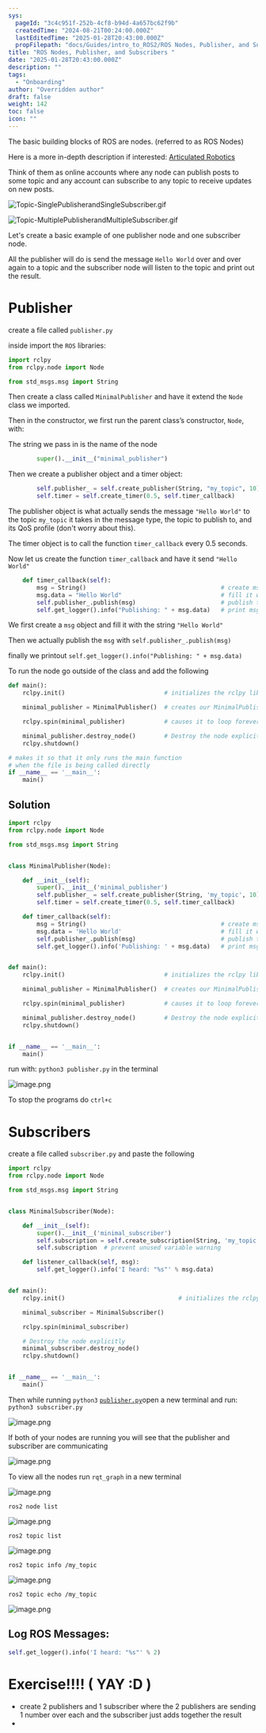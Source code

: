 ```yaml
---
sys:
  pageId: "3c4c951f-252b-4cf8-b94d-4a657bc62f9b"
  createdTime: "2024-08-21T00:24:00.000Z"
  lastEditedTime: "2025-01-28T20:43:00.000Z"
  propFilepath: "docs/Guides/intro_to_ROS2/ROS Nodes, Publisher, and Subscribers .md"
title: "ROS Nodes, Publisher, and Subscribers "
date: "2025-01-28T20:43:00.000Z"
description: ""
tags:
  - "Onboarding"
author: "Overridden author"
draft: false
weight: 142
toc: false
icon: ""
---
```


The basic building blocks of ROS are nodes. (referred to as ROS Nodes)

Here is a more in-depth description if interested: [Articulated Robotics](https://articulatedrobotics.xyz/tutorials/ready-for-ros/ros-overview#2-nodes)

Think of them as online accounts where any node can publish posts to some topic and any account can subscribe to any topic to receive updates on new posts.

![Topic-SinglePublisherandSingleSubscriber.gif](https://docs.ros.org/en/humble/_images/Topic-SinglePublisherandSingleSubscriber.gif)

![Topic-MultiplePublisherandMultipleSubscriber.gif](https://docs.ros.org/en/humble/_images/Topic-MultiplePublisherandMultipleSubscriber.gif)

Let's create a basic example of one publisher node and one subscriber node.

All the publisher will do is send the message `Hello World` over and over again to a topic and the subscriber node will listen to the topic and print out the result.

# Publisher

create a file called `publisher.py` 

inside import the `ROS` libraries:

```python
import rclpy
from rclpy.node import Node

from std_msgs.msg import String
```

Then create a class called `MinimalPublisher` and have it extend the `Node` class we imported.

Then in the constructor, we first run the parent class’s constructor, `Node`, with:

The string we pass in is the name of the node

```python
        super().__init__("minimal_publisher")
```

Then we create a publisher object and a timer object:

```python
        self.publisher_ = self.create_publisher(String, "my_topic", 10)
        self.timer = self.create_timer(0.5, self.timer_callback)
```

The publisher object is what actually sends the message `"Hello World"` to the topic `my_topic` it takes in the message type, the topic to publish to, and its QoS profile (don't worry about this).

The timer object is to call the function `timer_callback` every 0.5 seconds.

Now let us create the function `timer_callback` and have it send `"Hello World"`

```python
    def timer_callback(self):
        msg = String()                                      # create msg object
        msg.data = "Hello World"                            # fill it with data
        self.publisher_.publish(msg)                        # publish the message
        self.get_logger().info("Publishing: " + msg.data)   # print msg
```

We first create a `msg` object and fill it with the string `"Hello World"`

Then we actually publish the `msg` with `self.publisher_.publish(msg)`

finally we printout `self.get_logger().info("Publishing: " + msg.data)`

To run the node go outside of the class and add the following

```python
def main():
    rclpy.init()                            # initializes the rclpy library

    minimal_publisher = MinimalPublisher()  # creates our MinimalPublisher object

    rclpy.spin(minimal_publisher)           # causes it to loop forever

    minimal_publisher.destroy_node()        # Destroy the node explicitly
    rclpy.shutdown()

# makes it so that it only runs the main function
# when the file is being called directly
if __name__ == '__main__': 
    main()
```

## Solution

```python
import rclpy
from rclpy.node import Node

from std_msgs.msg import String


class MinimalPublisher(Node):

    def __init__(self):
        super().__init__('minimal_publisher')
        self.publisher_ = self.create_publisher(String, 'my_topic', 10)
        self.timer = self.create_timer(0.5, self.timer_callback)

    def timer_callback(self):
        msg = String()                                      # create msg object
        msg.data = 'Hello World'                            # fill it with data
        self.publisher_.publish(msg)                        # publish the message
        self.get_logger().info('Publishing: ' + msg.data)   # print msg


def main():
    rclpy.init()                            # initializes the rclpy library

    minimal_publisher = MinimalPublisher()  # creates our MinimalPublisher object

    rclpy.spin(minimal_publisher)           # causes it to loop forever

    minimal_publisher.destroy_node()        # Destroy the node explicitly
    rclpy.shutdown()


if __name__ == '__main__':
    main()
```

run with: `python3 publisher.py` in the terminal

![image.png](https://prod-files-secure.s3.us-west-2.amazonaws.com/d518164a-d88e-44d1-a4ee-3adb3bd8bce0/9214accb-ad5b-44f1-a31c-b3167c59138b/image.png?X-Amz-Algorithm=AWS4-HMAC-SHA256&X-Amz-Content-Sha256=UNSIGNED-PAYLOAD&X-Amz-Credential=ASIAZI2LB466TGV57KLI%2F20250604%2Fus-west-2%2Fs3%2Faws4_request&X-Amz-Date=20250604T140755Z&X-Amz-Expires=3600&X-Amz-Security-Token=IQoJb3JpZ2luX2VjEFUaCXVzLXdlc3QtMiJIMEYCIQDwHwhSdUwh4tzpw3M9xOI4rRIQzCFX1uGRTRskoCZ85QIhAM%2BLjSwRrrDoeFXeRROMG7Qjsv%2BSsGQ4IInVfuLzYwZ%2BKv8DCC4QABoMNjM3NDIzMTgzODA1Igy4OfnX%2FQ380ru3jAwq3APahz4CNnr0eLrm9xJDjNBNa37u7Q2UEnKOE4a4LxwjyPS4di5bK590JXttJDm2tQtPZiEiXU8qU%2BZAH16HpgqvzhZXF2gnkBIs%2BL%2BdrWXkKdp59OjpSMur32qeZeG406%2BwaxgoZtu%2BsvAKvF%2Fi%2FSSAXvl53z2ChzcZNugcQATdiFO6llzTeT1bCJYDu6FtwSX40fkghIbo1SAsrmcZGCIXBE6HCXxYVLl4M9%2BJozENRMMvjeafAf0DwGTNcs3zz%2B5jtJ2ih3MU8sFHa6FbkpJ%2FsUwoN6a9FmufXF8gyjVJ613lO%2Bn%2FdqA7bqxw5Ib0iXh73C3Mqs3eugDR%2FXHvhkeO%2BNtXROcAT7BwcJ%2BSPnBkyaVnA27IJgwom70ehCMM8dDpKKL7SYrUDg4wGErMSAEFYIiAvwa16IiJZQc%2F7K9G4C05pagr6fCH6YiNUukwvgTnVW3PRW7sPx1sPdbz7TQ5QrUkb1IIFcMN9amwz4cCAmssWGrxi%2F5vtwVeoSFi3NpqbKO8QeXx%2FH8Phs5gR7mMlbKqNLvm9BZN67QRVQeSMGa6bGKRNTKxOUQXd0XD6saR%2FpdnSFSeOvD7bc1yfgwC2%2FNyIkPMM%2B5Gx4b72BqxCivQVOqpilTcIIgqVzClgIHCBjqkAc15d1y%2F9gCZAFzIsKXp7UeKb%2FxxjzsDX0InXsNRLSSpj5p%2BaOQWe8OrD6ZCN1IFXZP6rOUA%2BSmglYz5Bt4yjbAKzb2bFhDK7LAkE4d4BZQBh3CgKBb9y4nEsOzyCUv0F5lHuhlRJtEB1h55sWKfiZULLi3QCn3ikM9CiZ4%2FTrbi%2Bu0%2Fw8JGJYDXEwXm6aK8Kq8YaWYcQ8QG7qv5jV7irlai06jQ&X-Amz-Signature=53bdf3f8f946b5c2d056b4682e2008b66f0263b59baa04d66d7899c715fbaffc&X-Amz-SignedHeaders=host&x-id=GetObject)

To stop the programs do `ctrl+c`

# Subscribers

create a file called `subscriber.py` and paste the following

```python
import rclpy
from rclpy.node import Node

from std_msgs.msg import String


class MinimalSubscriber(Node):

    def __init__(self):
        super().__init__('minimal_subscriber')
        self.subscription = self.create_subscription(String, 'my_topic', self.listener_callback, 10)
        self.subscription  # prevent unused variable warning

    def listener_callback(self, msg):
        self.get_logger().info('I heard: "%s"' % msg.data)


def main():
    rclpy.init()                                # initializes the rclpy library

    minimal_subscriber = MinimalSubscriber()

    rclpy.spin(minimal_subscriber)

    # Destroy the node explicitly
    minimal_subscriber.destroy_node()
    rclpy.shutdown()


if __name__ == '__main__':
    main()
```

Then while running `python3` [`publisher.py`](http://publisher.py/)open a new terminal and run: `python3 subscriber.py` 

![image.png](https://prod-files-secure.s3.us-west-2.amazonaws.com/d518164a-d88e-44d1-a4ee-3adb3bd8bce0/611fccf2-c738-4dbd-94e9-98f209092866/image.png?X-Amz-Algorithm=AWS4-HMAC-SHA256&X-Amz-Content-Sha256=UNSIGNED-PAYLOAD&X-Amz-Credential=ASIAZI2LB466TGV57KLI%2F20250604%2Fus-west-2%2Fs3%2Faws4_request&X-Amz-Date=20250604T140755Z&X-Amz-Expires=3600&X-Amz-Security-Token=IQoJb3JpZ2luX2VjEFUaCXVzLXdlc3QtMiJIMEYCIQDwHwhSdUwh4tzpw3M9xOI4rRIQzCFX1uGRTRskoCZ85QIhAM%2BLjSwRrrDoeFXeRROMG7Qjsv%2BSsGQ4IInVfuLzYwZ%2BKv8DCC4QABoMNjM3NDIzMTgzODA1Igy4OfnX%2FQ380ru3jAwq3APahz4CNnr0eLrm9xJDjNBNa37u7Q2UEnKOE4a4LxwjyPS4di5bK590JXttJDm2tQtPZiEiXU8qU%2BZAH16HpgqvzhZXF2gnkBIs%2BL%2BdrWXkKdp59OjpSMur32qeZeG406%2BwaxgoZtu%2BsvAKvF%2Fi%2FSSAXvl53z2ChzcZNugcQATdiFO6llzTeT1bCJYDu6FtwSX40fkghIbo1SAsrmcZGCIXBE6HCXxYVLl4M9%2BJozENRMMvjeafAf0DwGTNcs3zz%2B5jtJ2ih3MU8sFHa6FbkpJ%2FsUwoN6a9FmufXF8gyjVJ613lO%2Bn%2FdqA7bqxw5Ib0iXh73C3Mqs3eugDR%2FXHvhkeO%2BNtXROcAT7BwcJ%2BSPnBkyaVnA27IJgwom70ehCMM8dDpKKL7SYrUDg4wGErMSAEFYIiAvwa16IiJZQc%2F7K9G4C05pagr6fCH6YiNUukwvgTnVW3PRW7sPx1sPdbz7TQ5QrUkb1IIFcMN9amwz4cCAmssWGrxi%2F5vtwVeoSFi3NpqbKO8QeXx%2FH8Phs5gR7mMlbKqNLvm9BZN67QRVQeSMGa6bGKRNTKxOUQXd0XD6saR%2FpdnSFSeOvD7bc1yfgwC2%2FNyIkPMM%2B5Gx4b72BqxCivQVOqpilTcIIgqVzClgIHCBjqkAc15d1y%2F9gCZAFzIsKXp7UeKb%2FxxjzsDX0InXsNRLSSpj5p%2BaOQWe8OrD6ZCN1IFXZP6rOUA%2BSmglYz5Bt4yjbAKzb2bFhDK7LAkE4d4BZQBh3CgKBb9y4nEsOzyCUv0F5lHuhlRJtEB1h55sWKfiZULLi3QCn3ikM9CiZ4%2FTrbi%2Bu0%2Fw8JGJYDXEwXm6aK8Kq8YaWYcQ8QG7qv5jV7irlai06jQ&X-Amz-Signature=f4bf5b24ca1a6ae918410049e3ce07a1bb63a93339a3d1e10e03bfc3c947efbe&X-Amz-SignedHeaders=host&x-id=GetObject)

If both of your nodes are running you will see that the publisher and subscriber are communicating

![image.png](https://prod-files-secure.s3.us-west-2.amazonaws.com/d518164a-d88e-44d1-a4ee-3adb3bd8bce0/eea428b5-1cf0-43bb-a30b-81cbaf6c5c78/image.png?X-Amz-Algorithm=AWS4-HMAC-SHA256&X-Amz-Content-Sha256=UNSIGNED-PAYLOAD&X-Amz-Credential=ASIAZI2LB466TGV57KLI%2F20250604%2Fus-west-2%2Fs3%2Faws4_request&X-Amz-Date=20250604T140755Z&X-Amz-Expires=3600&X-Amz-Security-Token=IQoJb3JpZ2luX2VjEFUaCXVzLXdlc3QtMiJIMEYCIQDwHwhSdUwh4tzpw3M9xOI4rRIQzCFX1uGRTRskoCZ85QIhAM%2BLjSwRrrDoeFXeRROMG7Qjsv%2BSsGQ4IInVfuLzYwZ%2BKv8DCC4QABoMNjM3NDIzMTgzODA1Igy4OfnX%2FQ380ru3jAwq3APahz4CNnr0eLrm9xJDjNBNa37u7Q2UEnKOE4a4LxwjyPS4di5bK590JXttJDm2tQtPZiEiXU8qU%2BZAH16HpgqvzhZXF2gnkBIs%2BL%2BdrWXkKdp59OjpSMur32qeZeG406%2BwaxgoZtu%2BsvAKvF%2Fi%2FSSAXvl53z2ChzcZNugcQATdiFO6llzTeT1bCJYDu6FtwSX40fkghIbo1SAsrmcZGCIXBE6HCXxYVLl4M9%2BJozENRMMvjeafAf0DwGTNcs3zz%2B5jtJ2ih3MU8sFHa6FbkpJ%2FsUwoN6a9FmufXF8gyjVJ613lO%2Bn%2FdqA7bqxw5Ib0iXh73C3Mqs3eugDR%2FXHvhkeO%2BNtXROcAT7BwcJ%2BSPnBkyaVnA27IJgwom70ehCMM8dDpKKL7SYrUDg4wGErMSAEFYIiAvwa16IiJZQc%2F7K9G4C05pagr6fCH6YiNUukwvgTnVW3PRW7sPx1sPdbz7TQ5QrUkb1IIFcMN9amwz4cCAmssWGrxi%2F5vtwVeoSFi3NpqbKO8QeXx%2FH8Phs5gR7mMlbKqNLvm9BZN67QRVQeSMGa6bGKRNTKxOUQXd0XD6saR%2FpdnSFSeOvD7bc1yfgwC2%2FNyIkPMM%2B5Gx4b72BqxCivQVOqpilTcIIgqVzClgIHCBjqkAc15d1y%2F9gCZAFzIsKXp7UeKb%2FxxjzsDX0InXsNRLSSpj5p%2BaOQWe8OrD6ZCN1IFXZP6rOUA%2BSmglYz5Bt4yjbAKzb2bFhDK7LAkE4d4BZQBh3CgKBb9y4nEsOzyCUv0F5lHuhlRJtEB1h55sWKfiZULLi3QCn3ikM9CiZ4%2FTrbi%2Bu0%2Fw8JGJYDXEwXm6aK8Kq8YaWYcQ8QG7qv5jV7irlai06jQ&X-Amz-Signature=fcbb9ced332e49f33bca1957643fc2488b64674ab2b94a1967847521b19d2a6b&X-Amz-SignedHeaders=host&x-id=GetObject)

To view all the nodes run `rqt_graph` in a new terminal

![image.png](https://prod-files-secure.s3.us-west-2.amazonaws.com/d518164a-d88e-44d1-a4ee-3adb3bd8bce0/1d98e964-4318-4d62-b5c4-8c8f78368598/image.png?X-Amz-Algorithm=AWS4-HMAC-SHA256&X-Amz-Content-Sha256=UNSIGNED-PAYLOAD&X-Amz-Credential=ASIAZI2LB466TGV57KLI%2F20250604%2Fus-west-2%2Fs3%2Faws4_request&X-Amz-Date=20250604T140755Z&X-Amz-Expires=3600&X-Amz-Security-Token=IQoJb3JpZ2luX2VjEFUaCXVzLXdlc3QtMiJIMEYCIQDwHwhSdUwh4tzpw3M9xOI4rRIQzCFX1uGRTRskoCZ85QIhAM%2BLjSwRrrDoeFXeRROMG7Qjsv%2BSsGQ4IInVfuLzYwZ%2BKv8DCC4QABoMNjM3NDIzMTgzODA1Igy4OfnX%2FQ380ru3jAwq3APahz4CNnr0eLrm9xJDjNBNa37u7Q2UEnKOE4a4LxwjyPS4di5bK590JXttJDm2tQtPZiEiXU8qU%2BZAH16HpgqvzhZXF2gnkBIs%2BL%2BdrWXkKdp59OjpSMur32qeZeG406%2BwaxgoZtu%2BsvAKvF%2Fi%2FSSAXvl53z2ChzcZNugcQATdiFO6llzTeT1bCJYDu6FtwSX40fkghIbo1SAsrmcZGCIXBE6HCXxYVLl4M9%2BJozENRMMvjeafAf0DwGTNcs3zz%2B5jtJ2ih3MU8sFHa6FbkpJ%2FsUwoN6a9FmufXF8gyjVJ613lO%2Bn%2FdqA7bqxw5Ib0iXh73C3Mqs3eugDR%2FXHvhkeO%2BNtXROcAT7BwcJ%2BSPnBkyaVnA27IJgwom70ehCMM8dDpKKL7SYrUDg4wGErMSAEFYIiAvwa16IiJZQc%2F7K9G4C05pagr6fCH6YiNUukwvgTnVW3PRW7sPx1sPdbz7TQ5QrUkb1IIFcMN9amwz4cCAmssWGrxi%2F5vtwVeoSFi3NpqbKO8QeXx%2FH8Phs5gR7mMlbKqNLvm9BZN67QRVQeSMGa6bGKRNTKxOUQXd0XD6saR%2FpdnSFSeOvD7bc1yfgwC2%2FNyIkPMM%2B5Gx4b72BqxCivQVOqpilTcIIgqVzClgIHCBjqkAc15d1y%2F9gCZAFzIsKXp7UeKb%2FxxjzsDX0InXsNRLSSpj5p%2BaOQWe8OrD6ZCN1IFXZP6rOUA%2BSmglYz5Bt4yjbAKzb2bFhDK7LAkE4d4BZQBh3CgKBb9y4nEsOzyCUv0F5lHuhlRJtEB1h55sWKfiZULLi3QCn3ikM9CiZ4%2FTrbi%2Bu0%2Fw8JGJYDXEwXm6aK8Kq8YaWYcQ8QG7qv5jV7irlai06jQ&X-Amz-Signature=174b8b29de08da2a3b6e1beb23bdb4c2a85cdfe5347f0c23aea7e16942045e35&X-Amz-SignedHeaders=host&x-id=GetObject)

`ros2 node list`

![image.png](https://prod-files-secure.s3.us-west-2.amazonaws.com/d518164a-d88e-44d1-a4ee-3adb3bd8bce0/680ac8cf-e6d9-4164-9ece-5b9a6fccffee/image.png?X-Amz-Algorithm=AWS4-HMAC-SHA256&X-Amz-Content-Sha256=UNSIGNED-PAYLOAD&X-Amz-Credential=ASIAZI2LB466TGV57KLI%2F20250604%2Fus-west-2%2Fs3%2Faws4_request&X-Amz-Date=20250604T140755Z&X-Amz-Expires=3600&X-Amz-Security-Token=IQoJb3JpZ2luX2VjEFUaCXVzLXdlc3QtMiJIMEYCIQDwHwhSdUwh4tzpw3M9xOI4rRIQzCFX1uGRTRskoCZ85QIhAM%2BLjSwRrrDoeFXeRROMG7Qjsv%2BSsGQ4IInVfuLzYwZ%2BKv8DCC4QABoMNjM3NDIzMTgzODA1Igy4OfnX%2FQ380ru3jAwq3APahz4CNnr0eLrm9xJDjNBNa37u7Q2UEnKOE4a4LxwjyPS4di5bK590JXttJDm2tQtPZiEiXU8qU%2BZAH16HpgqvzhZXF2gnkBIs%2BL%2BdrWXkKdp59OjpSMur32qeZeG406%2BwaxgoZtu%2BsvAKvF%2Fi%2FSSAXvl53z2ChzcZNugcQATdiFO6llzTeT1bCJYDu6FtwSX40fkghIbo1SAsrmcZGCIXBE6HCXxYVLl4M9%2BJozENRMMvjeafAf0DwGTNcs3zz%2B5jtJ2ih3MU8sFHa6FbkpJ%2FsUwoN6a9FmufXF8gyjVJ613lO%2Bn%2FdqA7bqxw5Ib0iXh73C3Mqs3eugDR%2FXHvhkeO%2BNtXROcAT7BwcJ%2BSPnBkyaVnA27IJgwom70ehCMM8dDpKKL7SYrUDg4wGErMSAEFYIiAvwa16IiJZQc%2F7K9G4C05pagr6fCH6YiNUukwvgTnVW3PRW7sPx1sPdbz7TQ5QrUkb1IIFcMN9amwz4cCAmssWGrxi%2F5vtwVeoSFi3NpqbKO8QeXx%2FH8Phs5gR7mMlbKqNLvm9BZN67QRVQeSMGa6bGKRNTKxOUQXd0XD6saR%2FpdnSFSeOvD7bc1yfgwC2%2FNyIkPMM%2B5Gx4b72BqxCivQVOqpilTcIIgqVzClgIHCBjqkAc15d1y%2F9gCZAFzIsKXp7UeKb%2FxxjzsDX0InXsNRLSSpj5p%2BaOQWe8OrD6ZCN1IFXZP6rOUA%2BSmglYz5Bt4yjbAKzb2bFhDK7LAkE4d4BZQBh3CgKBb9y4nEsOzyCUv0F5lHuhlRJtEB1h55sWKfiZULLi3QCn3ikM9CiZ4%2FTrbi%2Bu0%2Fw8JGJYDXEwXm6aK8Kq8YaWYcQ8QG7qv5jV7irlai06jQ&X-Amz-Signature=f6f87f31fe04086377d5866c6b26436c986d39cf198138d205d1897560c31676&X-Amz-SignedHeaders=host&x-id=GetObject)

`ros2 topic list`

![image.png](https://prod-files-secure.s3.us-west-2.amazonaws.com/d518164a-d88e-44d1-a4ee-3adb3bd8bce0/eee2ebe1-27ef-4a4a-96fb-2ca54126fb29/image.png?X-Amz-Algorithm=AWS4-HMAC-SHA256&X-Amz-Content-Sha256=UNSIGNED-PAYLOAD&X-Amz-Credential=ASIAZI2LB466TGV57KLI%2F20250604%2Fus-west-2%2Fs3%2Faws4_request&X-Amz-Date=20250604T140755Z&X-Amz-Expires=3600&X-Amz-Security-Token=IQoJb3JpZ2luX2VjEFUaCXVzLXdlc3QtMiJIMEYCIQDwHwhSdUwh4tzpw3M9xOI4rRIQzCFX1uGRTRskoCZ85QIhAM%2BLjSwRrrDoeFXeRROMG7Qjsv%2BSsGQ4IInVfuLzYwZ%2BKv8DCC4QABoMNjM3NDIzMTgzODA1Igy4OfnX%2FQ380ru3jAwq3APahz4CNnr0eLrm9xJDjNBNa37u7Q2UEnKOE4a4LxwjyPS4di5bK590JXttJDm2tQtPZiEiXU8qU%2BZAH16HpgqvzhZXF2gnkBIs%2BL%2BdrWXkKdp59OjpSMur32qeZeG406%2BwaxgoZtu%2BsvAKvF%2Fi%2FSSAXvl53z2ChzcZNugcQATdiFO6llzTeT1bCJYDu6FtwSX40fkghIbo1SAsrmcZGCIXBE6HCXxYVLl4M9%2BJozENRMMvjeafAf0DwGTNcs3zz%2B5jtJ2ih3MU8sFHa6FbkpJ%2FsUwoN6a9FmufXF8gyjVJ613lO%2Bn%2FdqA7bqxw5Ib0iXh73C3Mqs3eugDR%2FXHvhkeO%2BNtXROcAT7BwcJ%2BSPnBkyaVnA27IJgwom70ehCMM8dDpKKL7SYrUDg4wGErMSAEFYIiAvwa16IiJZQc%2F7K9G4C05pagr6fCH6YiNUukwvgTnVW3PRW7sPx1sPdbz7TQ5QrUkb1IIFcMN9amwz4cCAmssWGrxi%2F5vtwVeoSFi3NpqbKO8QeXx%2FH8Phs5gR7mMlbKqNLvm9BZN67QRVQeSMGa6bGKRNTKxOUQXd0XD6saR%2FpdnSFSeOvD7bc1yfgwC2%2FNyIkPMM%2B5Gx4b72BqxCivQVOqpilTcIIgqVzClgIHCBjqkAc15d1y%2F9gCZAFzIsKXp7UeKb%2FxxjzsDX0InXsNRLSSpj5p%2BaOQWe8OrD6ZCN1IFXZP6rOUA%2BSmglYz5Bt4yjbAKzb2bFhDK7LAkE4d4BZQBh3CgKBb9y4nEsOzyCUv0F5lHuhlRJtEB1h55sWKfiZULLi3QCn3ikM9CiZ4%2FTrbi%2Bu0%2Fw8JGJYDXEwXm6aK8Kq8YaWYcQ8QG7qv5jV7irlai06jQ&X-Amz-Signature=8ee79c88d2bf78bd1baba062369c02bb822a9ac98475a27b41b55f95327ced91&X-Amz-SignedHeaders=host&x-id=GetObject)

`ros2 topic info /my_topic`

![image.png](https://prod-files-secure.s3.us-west-2.amazonaws.com/d518164a-d88e-44d1-a4ee-3adb3bd8bce0/6288ef12-cb9e-406f-b9eb-65feed3a9011/image.png?X-Amz-Algorithm=AWS4-HMAC-SHA256&X-Amz-Content-Sha256=UNSIGNED-PAYLOAD&X-Amz-Credential=ASIAZI2LB466TGV57KLI%2F20250604%2Fus-west-2%2Fs3%2Faws4_request&X-Amz-Date=20250604T140755Z&X-Amz-Expires=3600&X-Amz-Security-Token=IQoJb3JpZ2luX2VjEFUaCXVzLXdlc3QtMiJIMEYCIQDwHwhSdUwh4tzpw3M9xOI4rRIQzCFX1uGRTRskoCZ85QIhAM%2BLjSwRrrDoeFXeRROMG7Qjsv%2BSsGQ4IInVfuLzYwZ%2BKv8DCC4QABoMNjM3NDIzMTgzODA1Igy4OfnX%2FQ380ru3jAwq3APahz4CNnr0eLrm9xJDjNBNa37u7Q2UEnKOE4a4LxwjyPS4di5bK590JXttJDm2tQtPZiEiXU8qU%2BZAH16HpgqvzhZXF2gnkBIs%2BL%2BdrWXkKdp59OjpSMur32qeZeG406%2BwaxgoZtu%2BsvAKvF%2Fi%2FSSAXvl53z2ChzcZNugcQATdiFO6llzTeT1bCJYDu6FtwSX40fkghIbo1SAsrmcZGCIXBE6HCXxYVLl4M9%2BJozENRMMvjeafAf0DwGTNcs3zz%2B5jtJ2ih3MU8sFHa6FbkpJ%2FsUwoN6a9FmufXF8gyjVJ613lO%2Bn%2FdqA7bqxw5Ib0iXh73C3Mqs3eugDR%2FXHvhkeO%2BNtXROcAT7BwcJ%2BSPnBkyaVnA27IJgwom70ehCMM8dDpKKL7SYrUDg4wGErMSAEFYIiAvwa16IiJZQc%2F7K9G4C05pagr6fCH6YiNUukwvgTnVW3PRW7sPx1sPdbz7TQ5QrUkb1IIFcMN9amwz4cCAmssWGrxi%2F5vtwVeoSFi3NpqbKO8QeXx%2FH8Phs5gR7mMlbKqNLvm9BZN67QRVQeSMGa6bGKRNTKxOUQXd0XD6saR%2FpdnSFSeOvD7bc1yfgwC2%2FNyIkPMM%2B5Gx4b72BqxCivQVOqpilTcIIgqVzClgIHCBjqkAc15d1y%2F9gCZAFzIsKXp7UeKb%2FxxjzsDX0InXsNRLSSpj5p%2BaOQWe8OrD6ZCN1IFXZP6rOUA%2BSmglYz5Bt4yjbAKzb2bFhDK7LAkE4d4BZQBh3CgKBb9y4nEsOzyCUv0F5lHuhlRJtEB1h55sWKfiZULLi3QCn3ikM9CiZ4%2FTrbi%2Bu0%2Fw8JGJYDXEwXm6aK8Kq8YaWYcQ8QG7qv5jV7irlai06jQ&X-Amz-Signature=c8e6d1b64aedb0d0a2f2ce9932fcedb8c57b76561421b247f855c91e13f96ffa&X-Amz-SignedHeaders=host&x-id=GetObject)

`ros2 topic echo /my_topic`

![image.png](https://prod-files-secure.s3.us-west-2.amazonaws.com/d518164a-d88e-44d1-a4ee-3adb3bd8bce0/0a6fcb4d-422d-4a6c-a803-749ef4adf2c6/image.png?X-Amz-Algorithm=AWS4-HMAC-SHA256&X-Amz-Content-Sha256=UNSIGNED-PAYLOAD&X-Amz-Credential=ASIAZI2LB466TGV57KLI%2F20250604%2Fus-west-2%2Fs3%2Faws4_request&X-Amz-Date=20250604T140755Z&X-Amz-Expires=3600&X-Amz-Security-Token=IQoJb3JpZ2luX2VjEFUaCXVzLXdlc3QtMiJIMEYCIQDwHwhSdUwh4tzpw3M9xOI4rRIQzCFX1uGRTRskoCZ85QIhAM%2BLjSwRrrDoeFXeRROMG7Qjsv%2BSsGQ4IInVfuLzYwZ%2BKv8DCC4QABoMNjM3NDIzMTgzODA1Igy4OfnX%2FQ380ru3jAwq3APahz4CNnr0eLrm9xJDjNBNa37u7Q2UEnKOE4a4LxwjyPS4di5bK590JXttJDm2tQtPZiEiXU8qU%2BZAH16HpgqvzhZXF2gnkBIs%2BL%2BdrWXkKdp59OjpSMur32qeZeG406%2BwaxgoZtu%2BsvAKvF%2Fi%2FSSAXvl53z2ChzcZNugcQATdiFO6llzTeT1bCJYDu6FtwSX40fkghIbo1SAsrmcZGCIXBE6HCXxYVLl4M9%2BJozENRMMvjeafAf0DwGTNcs3zz%2B5jtJ2ih3MU8sFHa6FbkpJ%2FsUwoN6a9FmufXF8gyjVJ613lO%2Bn%2FdqA7bqxw5Ib0iXh73C3Mqs3eugDR%2FXHvhkeO%2BNtXROcAT7BwcJ%2BSPnBkyaVnA27IJgwom70ehCMM8dDpKKL7SYrUDg4wGErMSAEFYIiAvwa16IiJZQc%2F7K9G4C05pagr6fCH6YiNUukwvgTnVW3PRW7sPx1sPdbz7TQ5QrUkb1IIFcMN9amwz4cCAmssWGrxi%2F5vtwVeoSFi3NpqbKO8QeXx%2FH8Phs5gR7mMlbKqNLvm9BZN67QRVQeSMGa6bGKRNTKxOUQXd0XD6saR%2FpdnSFSeOvD7bc1yfgwC2%2FNyIkPMM%2B5Gx4b72BqxCivQVOqpilTcIIgqVzClgIHCBjqkAc15d1y%2F9gCZAFzIsKXp7UeKb%2FxxjzsDX0InXsNRLSSpj5p%2BaOQWe8OrD6ZCN1IFXZP6rOUA%2BSmglYz5Bt4yjbAKzb2bFhDK7LAkE4d4BZQBh3CgKBb9y4nEsOzyCUv0F5lHuhlRJtEB1h55sWKfiZULLi3QCn3ikM9CiZ4%2FTrbi%2Bu0%2Fw8JGJYDXEwXm6aK8Kq8YaWYcQ8QG7qv5jV7irlai06jQ&X-Amz-Signature=4b9e673c32d064e2456cccfa2c6c10540c64b62299eb8c23b7e3d1428af3b79c&X-Amz-SignedHeaders=host&x-id=GetObject)

## Log ROS Messages:

```python
self.get_logger().info('I heard: "%s"' % 2)
```

# Exercise!!!! ( YAY :D )

- create 2 publishers and 1 subscriber where the 2 publishers are sending 1 number over each and the subscriber just adds together the result
- 
